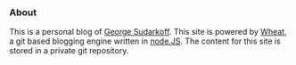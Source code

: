 ### About

This is a personal blog of [George Sudarkoff][]. This site is powered by [Wheat][], a git based blogging engine written in [node.JS][]. The content for this site is stored in a private git repository.

[George Sudarkoff]: http://george.sudarkoff.com
[node.js]: http://nodejs.org/
[Wheat]: http://github.com/creationix/wheat
